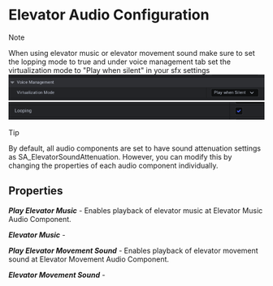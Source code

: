 # Elevator Audio Configuration

> [!NOTE]
> When using elevator music or elevator movement sound make sure to set the lopping mode to true and under voice management tab set the virtualization mode to "Play when silent" in your sfx settings <br>![Virtualization](/img/UnrealEditor_SCYTuEHRdt.png)<br>![Lopping](/img/UnrealEditor_CmJWsGPxoF.png)

> [!TIP]
> By default, all audio components are set to have sound attenuation settings as SA_ElevatorSoundAttenuation. However, you can modify this by changing the properties of each audio component individually.

## Properties
***Play Elevator Music*** - Enables playback of elevator music at Elevator Music Audio Component.

***Elevator Music*** - 

***Play Elevator Movement Sound*** - Enables playback of elevator movement sound at Elevator Movement Audio Component.

***Elevator Movement Sound*** -